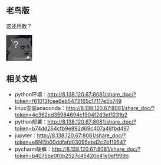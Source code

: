## 老鸟版
这还用教？

![img_30.png](../pics/img_30.png)

## 相关文档
- python环境：http://8.138.120.67:8081/share_doc/?token=f61013fcee6eb5472165c17117e5b749
- linux安装anaconda：http://8.138.120.67:8081/share_doc/?token=4c362ed35984694c1904f2d3ef1231b2
- python部署：http://8.138.120.67:8081/share_doc/?token=b74dd264cfb9e892d69c407a48fbd497
- jupyter：http://8.138.120.67:8081/share_doc/?token=e6f45b00ddfafd03095ebd2c2b119547
- pycharm破解：http://8.138.120.67:8081/share_doc/?token=b4075be0f0b2527c45420e41e0ef999b
